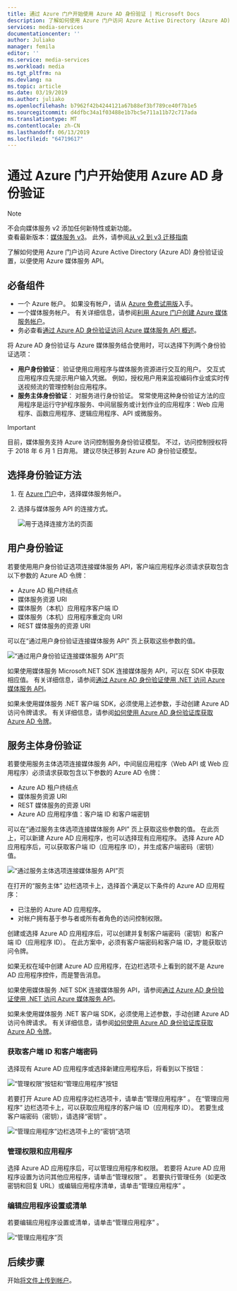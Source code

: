 ```yaml
---
title: 通过 Azure 门户开始使用 Azure AD 身份验证 | Microsoft Docs
description: 了解如何使用 Azure 门户访问 Azure Active Directory (Azure AD) 身份验证设置，以便使用 Azure 媒体服务 API。
services: media-services
documentationcenter: ''
author: Juliako
manager: femila
editor: ''
ms.service: media-services
ms.workload: media
ms.tgt_pltfrm: na
ms.devlang: na
ms.topic: article
ms.date: 03/19/2019
ms.author: juliako
ms.openlocfilehash: b7962f42b4244121a67b88ef3bf789ce40f7b1e5
ms.sourcegitcommit: d4dfbc34a1f03488e1b7bc5e711a11b72c717ada
ms.translationtype: MT
ms.contentlocale: zh-CN
ms.lasthandoff: 06/13/2019
ms.locfileid: "64719617"
---
```

# <a name="get-started-with-azure-ad-authentication-by-using-the-azure-portal"></a>通过 Azure 门户开始使用 Azure AD 身份验证

> [!NOTE]
> 不会向媒体服务 v2 添加任何新特性或新功能。 <br/>查看最新版本：[媒体服务 v3](https://docs.microsoft.com/azure/media-services/latest/)。 此外，请参阅[从 v2 到 v3 迁移指南](../latest/migrate-from-v2-to-v3.md)

了解如何使用 Azure 门户访问 Azure Active Directory (Azure AD) 身份验证设置，以便使用 Azure 媒体服务 API。

## <a name="prerequisites"></a>必备组件

- 一个 Azure 帐户。 如果没有帐户，请从 [Azure 免费试用版](https://azure.microsoft.com/pricing/free-trial/)入手。 
- 一个媒体服务帐户。 有关详细信息，请参阅[利用 Azure 门户创建 Azure 媒体服务帐户](media-services-portal-create-account.md)。
- 务必查看[通过 Azure AD 身份验证访问 Azure 媒体服务 API 概述](media-services-use-aad-auth-to-access-ams-api.md)。 

将 Azure AD 身份验证与 Azure 媒体服务结合使用时，可以选择下列两个身份验证选项：

- **用户身份验证**： 验证使用应用程序与媒体服务资源进行交互的用户。 交互式应用程序应先提示用户输入凭据。 例如，授权用户用来监视编码作业或实时传送视频流的管理控制台应用程序。 
- **服务主体身份验证**： 对服务进行身份验证。 常常使用这种身份验证方法的应用程序是运行守护程序服务、中间层服务或计划作业的应用程序：Web 应用程序、函数应用程序、逻辑应用程序、API 或微服务。

> [!IMPORTANT]
> 目前，媒体服务支持 Azure 访问控制服务身份验证模型。 不过，访问控制授权将于 2018 年 6 月 1 日弃用。 建议尽快迁移到 Azure AD 身份验证模型。

## <a name="select-the-authentication-method"></a>选择身份验证方法

1. 在 [Azure 门户](https://portal.azure.com/)中，选择媒体服务帐户。
2. 选择与媒体服务 API 的连接方式。

    ![用于选择连接方法的页面](./media/media-services-portal-get-started-with-aad/media-services-portal-get-started01.png)

## <a name="user-authentication"></a>用户身份验证

若要使用用户身份验证选项连接媒体服务 API，客户端应用程序必须请求获取包含以下参数的 Azure AD 令牌：  

* Azure AD 租户终结点
* 媒体服务资源 URI
* 媒体服务（本机）应用程序客户端 ID 
* 媒体服务（本机）应用程序重定向 URI 
* REST 媒体服务的资源 URI

可以在“通过用户身份验证连接媒体服务 API”  页上获取这些参数的值。 

![“通过用户身份验证连接媒体服务 API”页](./media/media-services-portal-get-started-with-aad/media-services-portal-get-started02.png)

如果使用媒体服务 Microsoft.NET SDK 连接媒体服务 API，可以在 SDK 中获取相应值。 有关详细信息，请参阅[通过 Azure AD 身份验证使用 .NET 访问 Azure 媒体服务 API](media-services-dotnet-get-started-with-aad.md)。

如果未使用媒体服务 .NET 客户端 SDK，必须使用上述参数，手动创建 Azure AD 访问令牌请求。 有关详细信息，请参阅[如何使用 Azure AD 身份验证库获取 Azure AD 令牌](../../active-directory/develop/active-directory-authentication-libraries.md)。

## <a name="service-principal-authentication"></a>服务主体身份验证

若要使用服务主体选项连接媒体服务 API，中间层应用程序（Web API 或 Web 应用程序）必须请求获取包含以下参数的 Azure AD 令牌：  

* Azure AD 租户终结点
* 媒体服务资源 URI 
* REST 媒体服务的资源 URI
* Azure AD 应用程序值：客户端 ID  和客户端密钥 

可以在“通过服务主体选项连接媒体服务 API”  页上获取这些参数的值。 在此页上，可以新建 Azure AD 应用程序，也可以选择现有应用程序。 选择 Azure AD 应用程序后，可以获取客户端 ID（应用程序 ID），并生成客户端密码（密钥）值。 

![“通过服务主体选项连接媒体服务 API”页](./media/media-services-portal-get-started-with-aad/media-services-portal-get-started04.png)

在打开的“服务主体”  边栏选项卡上，选择首个满足以下条件的 Azure AD 应用程序：

- 已注册的 Azure AD 应用程序。
- 对帐户拥有基于参与者或所有者角色的访问控制权限。

创建或选择 Azure AD 应用程序后，可以创建并复制客户端密码（密钥）和客户端 ID（应用程序 ID）。 在此方案中，必须有客户端密码和客户端 ID，才能获取访问令牌。

如果无权在域中创建 Azure AD 应用程序，在边栏选项卡上看到的就不是 Azure AD 应用程序控件，而是警告消息。

如果使用媒体服务 .NET SDK 连接媒体服务 API，请参阅[通过 Azure AD 身份验证使用 .NET 访问 Azure 媒体服务 API](media-services-dotnet-get-started-with-aad.md)。

如果未使用媒体服务 .NET 客户端 SDK，必须使用上述参数，手动创建 Azure AD 访问令牌请求。 有关详细信息，请参阅[如何使用 Azure AD 身份验证库获取 Azure AD 令牌](../../active-directory/develop/active-directory-authentication-libraries.md)。

### <a name="get-the-client-id-and-client-secret"></a>获取客户端 ID 和客户端密码

选择现有 Azure AD 应用程序或选择新建应用程序后，将看到以下按钮：

![“管理权限”按钮和“管理应用程序”按钮](./media/media-services-portal-get-started-with-aad/media-services-portal-manage.png)

若要打开 Azure AD 应用程序边栏选项卡，请单击“管理应用程序”  。 在“管理应用程序”  边栏选项卡上，可以获取应用程序的客户端 ID（应用程序 ID）。 若要生成客户端密码（密钥），请选择“密钥”  。

![“管理应用程序”边栏选项卡上的“密钥”选项](./media/media-services-portal-get-started-with-aad/media-services-portal-get-started06.png) 

### <a name="manage-permissions-and-the-application"></a>管理权限和应用程序

选择 Azure AD 应用程序后，可以管理应用程序和权限。 若要将 Azure AD 应用程序设置为访问其他应用程序，请单击“管理权限”  。 若要执行管理任务（如更改密钥和回复 URL）或编辑应用程序清单，请单击“管理应用程序”  。

### <a name="edit-the-apps-settings-or-manifest"></a>编辑应用程序设置或清单

若要编辑应用程序设置或清单，请单击“管理应用程序”  。

![“管理应用程序”页](./media/media-services-portal-get-started-with-aad/media-services-portal-get-started05.png)

## <a name="next-steps"></a>后续步骤

开始[将文件上传到帐户](media-services-portal-upload-files.md)。
